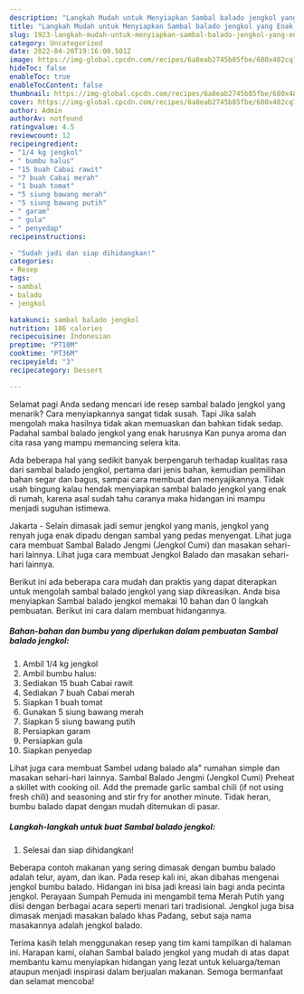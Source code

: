 ```yaml
---
description: "Langkah Mudah untuk Menyiapkan Sambal balado jengkol yang Enak, Buat Buka Puasa Bikin Ngiler"
title: "Langkah Mudah untuk Menyiapkan Sambal balado jengkol yang Enak, Buat Buka Puasa Bikin Ngiler"
slug: 1923-langkah-mudah-untuk-menyiapkan-sambal-balado-jengkol-yang-enak-buat-buka-puasa-bikin-ngiler
category: Uncategorized
date: 2022-04-20T19:16:00.501Z
image: https://img-global.cpcdn.com/recipes/6a8eab2745b85fbe/680x482cq70/sambal-balado-jengkol-foto-resep-utama.jpg
hideToc: false
enableToc: true
enableTocContent: false
thumbnail: https://img-global.cpcdn.com/recipes/6a8eab2745b85fbe/680x482cq70/sambal-balado-jengkol-foto-resep-utama.jpg
cover: https://img-global.cpcdn.com/recipes/6a8eab2745b85fbe/680x482cq70/sambal-balado-jengkol-foto-resep-utama.jpg
author: Admin
authorAv: notfound
ratingvalue: 4.5
reviewcount: 12
recipeingredient:
- "1/4 kg jengkol"
- " bumbu halus"
- "15 buah Cabai rawit"
- "7 buah Cabai merah"
- "1 buah tomat"
- "5 siung bawang merah"
- "5 siung bawang putih"
- " garam"
- " gula"
- " penyedap"
recipeinstructions:

- "Sudah jadi dan siap dihidangkan!"
categories:
- Resep
tags:
- sambal
- balado
- jengkol

katakunci: sambal balado jengkol 
nutrition: 186 calories
recipecuisine: Indonesian
preptime: "PT10M"
cooktime: "PT36M"
recipeyield: "3"
recipecategory: Dessert

---
```



Selamat pagi Anda sedang mencari ide resep sambal balado jengkol yang menarik? Cara menyiapkannya sangat tidak susah. Tapi Jika salah mengolah maka hasilnya tidak akan memuaskan dan bahkan tidak sedap. Padahal sambal balado jengkol yang enak harusnya Kan punya aroma dan cita rasa yang mampu memancing selera kita.


Ada beberapa hal yang sedikit banyak berpengaruh terhadap kualitas rasa dari sambal balado jengkol, pertama dari jenis bahan, kemudian pemilihan bahan segar dan bagus, sampai cara membuat dan menyajikannya. Tidak usah bingung kalau hendak menyiapkan sambal balado jengkol yang enak di rumah, karena asal sudah tahu caranya maka hidangan ini mampu menjadi suguhan istimewa.

Jakarta - Selain dimasak jadi semur jengkol yang manis, jengkol yang renyah juga enak dipadu dengan sambal yang pedas menyengat. Lihat juga cara membuat Sambal Balado Jengmi (Jengkol Cumi) dan masakan sehari-hari lainnya. Lihat juga cara membuat Jengkol Balado dan masakan sehari-hari lainnya.


Berikut ini ada beberapa cara mudah dan praktis yang dapat diterapkan untuk mengolah sambal balado jengkol yang siap dikreasikan. Anda bisa menyiapkan Sambal balado jengkol memakai 10 bahan dan 0 langkah pembuatan. Berikut ini cara dalam membuat hidangannya.

<!--inarticleads1-->

##### Bahan-bahan dan bumbu yang diperlukan dalam pembuatan Sambal balado jengkol:

1. Ambil 1/4 kg jengkol
1. Ambil  bumbu halus:
1. Sediakan 15 buah Cabai rawit
1. Sediakan 7 buah Cabai merah
1. Siapkan 1 buah tomat
1. Gunakan 5 siung bawang merah
1. Siapkan 5 siung bawang putih
1. Persiapkan  garam
1. Persiapkan  gula
1. Siapkan  penyedap


Lihat juga cara membuat Sambel udang balado ala&#34; rumahan simple dan masakan sehari-hari lainnya. Sambal Balado Jengmi (Jengkol Cumi) Preheat a skillet with cooking oil. Add the premade garlic sambal chili (if not using fresh chili) and seasoning and stir fry for another minute. Tidak heran, bumbu balado dapat dengan mudah ditemukan di pasar. 

<!--inarticleads2-->

##### Langkah-langkah untuk buat Sambal balado jengkol:


1. Selesai dan siap dihidangkan!

Beberapa contoh makanan yang sering dimasak dengan bumbu balado adalah telur, ayam, dan ikan. Pada resep kali ini, akan dibahas mengenai jengkol bumbu balado. Hidangan ini bisa jadi kreasi lain bagi anda pecinta jengkol. Perayaan Sumpah Pemuda ini mengambil tema Merah Putih yang diisi dengan berbagai acara seperti menari tari tradisional. Jengkol juga bisa dimasak menjadi masakan balado khas Padang, sebut saja nama masakannya adalah jengkol balado. 

Terima kasih telah menggunakan resep yang tim kami tampilkan di halaman ini. Harapan kami, olahan Sambal balado jengkol yang mudah di atas dapat membantu kamu menyiapkan hidangan yang lezat untuk keluarga/teman ataupun menjadi inspirasi dalam berjualan makanan. Semoga bermanfaat dan selamat mencoba!
